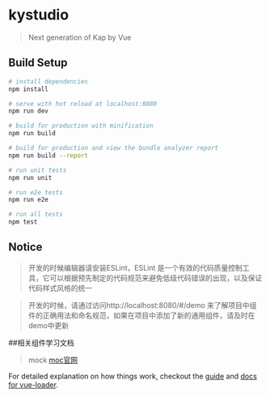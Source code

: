# kystudio

> Next generation of Kap by Vue

## Build Setup

``` bash
# install dependencies
npm install

# serve with hot reload at localhost:8080
npm run dev

# build for production with minification
npm run build

# build for production and view the bundle analyzer report
npm run build --report

# run unit tests
npm run unit

# run e2e tests
npm run e2e

# run all tests
npm test
```

## Notice
> 开发的时候编辑器请安装ESLint，ESLint 是一个有效的代码质量控制工具，它可以根据预先制定的代码规范来避免低级代码错误的出现，以及保证代码样式风格的统一

> 开发的时候，请通过访问http://localhost:8080/#/demo 来了解项目中组件的正确用法和命名规范，如果在项目中添加了新的通用组件，请及时在demo中更新


##相关组件学习文档

> mock 	[moc官网](http://mockjs.com/)

For detailed explanation on how things work, checkout the [guide](http://vuejs-templates.github.io/webpack/) and [docs for vue-loader](http://vuejs.github.io/vue-loader).
